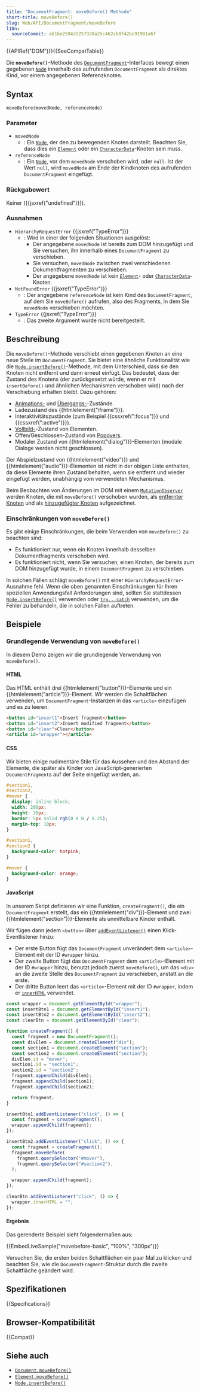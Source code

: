 ```yaml
---
title: "DocumentFragment: moveBefore() Methode"
short-title: moveBefore()
slug: Web/API/DocumentFragment/moveBefore
l10n:
  sourceCommit: a61be259435257328a25c462cb0f42bc91981a6f
---
```


{{APIRef("DOM")}}{{SeeCompatTable}}

Die **`moveBefore()`**-Methode des [`DocumentFragment`](/de/docs/Web/API/DocumentFragment)-Interfaces bewegt einen gegebenen [`Node`](/de/docs/Web/API/Node) innerhalb des aufrufenden `DocumentFragment` als direktes Kind, vor einem angegebenen Referenzknoten.

## Syntax

```js-nolint
moveBefore(movedNode, referenceNode)
```

### Parameter

- `movedNode`
  - : Ein [`Node`](/de/docs/Web/API/Node), der den zu bewegenden Knoten darstellt. Beachten Sie, dass dies ein [`Element`](/de/docs/Web/API/Element) oder ein [`CharacterData`](/de/docs/Web/API/CharacterData)-Knoten sein muss.
- `referenceNode`
  - : Ein [`Node`](/de/docs/Web/API/Node), vor dem `movedNode` verschoben wird, oder `null`. Ist der Wert `null`, wird `movedNode` am Ende der Kindknoten des aufrufenden `DocumentFragment` eingefügt.

### Rückgabewert

Keiner ({{jsxref("undefined")}}).

### Ausnahmen

- `HierarchyRequestError` {{jsxref("TypeError")}}
  - : Wird in einer der folgenden Situationen ausgelöst:
    - Der angegebene `movedNode` ist bereits zum DOM hinzugefügt und Sie versuchen, ihn innerhalb eines `DocumentFragment` zu verschieben.
    - Sie versuchen, `movedNode` zwischen zwei verschiedenen Dokumentfragmenten zu verschieben.
    - Der angegebene `movedNode` ist kein [`Element`](/de/docs/Web/API/Element)- oder [`CharacterData`](/de/docs/Web/API/CharacterData)-Knoten.
- `NotFoundError` {{jsxref("TypeError")}}
  - : Der angegebene `referenceNode` ist kein Kind des `DocumentFragment`, auf dem Sie `moveBefore()` aufrufen, also des Fragments, in dem Sie `movedNode` verschieben möchten.
- `TypeError` {{jsxref("TypeError")}}
  - : Das zweite Argument wurde nicht bereitgestellt.

## Beschreibung

Die `moveBefore()`-Methode verschiebt einen gegebenen Knoten an eine neue Stelle im `DocumentFragment`. Sie bietet eine ähnliche Funktionalität wie die [`Node.insertBefore()`](/de/docs/Web/API/Node/insertBefore)-Methode, mit dem Unterschied, dass sie den Knoten nicht entfernt und dann erneut einfügt. Das bedeutet, dass der Zustand des Knotens (der zurückgesetzt würde, wenn er mit `insertBefore()` und ähnlichen Mechanismen verschoben wird) nach der Verschiebung erhalten bleibt. Dazu gehören:

- [Animations-](/de/docs/Web/CSS/CSS_animations) und [Übergangs-](/de/docs/Web/CSS/CSS_transitions)-Zustände.
- Ladezustand des {{htmlelement("iframe")}}.
- Interaktivitätszustände (zum Beispiel {{cssxref(":focus")}} und {{cssxref(":active")}}).
- [Vollbild-](/de/docs/Web/API/Fullscreen_API)-Zustand von Elementen.
- Offen/Geschlossen-Zustand von [Popovers](/de/docs/Web/API/Popover_API).
- Modaler Zustand von {{htmlelement("dialog")}}-Elementen (modale Dialoge werden nicht geschlossen).

Der Abspielzustand von {{htmlelement("video")}} und {{htmlelement("audio")}}-Elementen ist nicht in der obigen Liste enthalten, da diese Elemente ihren Zustand behalten, wenn sie entfernt und wieder eingefügt werden, unabhängig vom verwendeten Mechanismus.

Beim Beobachten von Änderungen im DOM mit einem [`MutationObserver`](/de/docs/Web/API/MutationObserver) werden Knoten, die mit `moveBefore()` verschoben wurden, als [entfernter Knoten](/de/docs/Web/API/MutationRecord/removedNodes) und als [hinzugefügter Knoten](/de/docs/Web/API/MutationRecord/addedNodes) aufgezeichnet.

### Einschränkungen von `moveBefore()`

Es gibt einige Einschränkungen, die beim Verwenden von `moveBefore()` zu beachten sind:

- Es funktioniert nur, wenn ein Knoten innerhalb desselben Dokumentfragments verschoben wird.
- Es funktioniert nicht, wenn Sie versuchen, einen Knoten, der bereits zum DOM hinzugefügt wurde, in einem `DocumentFragment` zu verschieben.

In solchen Fällen schlägt `moveBefore()` mit einer `HierarchyRequestError`-Ausnahme fehl. Wenn die oben genannten Einschränkungen für Ihren speziellen Anwendungsfall Anforderungen sind, sollten Sie stattdessen [`Node.insertBefore()`](/de/docs/Web/API/Node/insertBefore) verwenden oder [`try...catch`](/de/docs/Web/JavaScript/Reference/Statements/try...catch) verwenden, um die Fehler zu behandeln, die in solchen Fällen auftreten.

## Beispiele

### Grundlegende Verwendung von `moveBefore()`

In diesem Demo zeigen wir die grundlegende Verwendung von `moveBefore()`.

#### HTML

Das HTML enthält drei {{htmlelement("button")}}-Elemente und ein {{htmlelement("article")}}-Element. Wir werden die Schaltflächen verwenden, um `DocumentFragment`-Instanzen in das `<article>` einzufügen und es zu leeren.

```html live-sample___movebefore-basic
<button id="insert1">Insert fragment</button>
<button id="insert2">Insert modified fragment</button>
<button id="clear">Clear</button>
<article id="wrapper"></article>
```

#### CSS

Wir bieten einige rudimentäre Stile für das Aussehen und den Abstand der Elemente, die später als Kinder von JavaScript-generierten `DocumentFragment`s auf der Seite eingefügt werden, an.

```css live-sample___movebefore-basic
#section1,
#section2,
#mover {
  display: inline-block;
  width: 200px;
  height: 30px;
  border: 5px solid rgb(0 0 0 / 0.25);
  margin-top: 10px;
}

#section1,
#section2 {
  background-color: hotpink;
}

#mover {
  background-color: orange;
}
```

#### JavaScript

In unserem Skript definieren wir eine Funktion, `createFragment()`, die ein `DocumentFragment` erstellt, das ein {{htmlelement("div")}}-Element und zwei {{htmlelement("section")}}-Elemente als unmittelbare Kinder enthält.

Wir fügen dann jedem `<button>` über [`addEventListener()`](/de/docs/Web/API/EventTarget/addEventListener) einen Klick-Eventlistener hinzu:

- Der erste Button fügt das `DocumentFragment` unverändert dem `<article>`-Element mit der ID `#wrapper` hinzu.
- Der zweite Button fügt das `DocumentFragment` dem `<article>`-Element mit der ID `#wrapper` hinzu, benutzt jedoch zuerst `moveBefore()`, um das `<div>` an die zweite Stelle des `DocumentFragment` zu verschieben, anstatt an die erste.
- Der dritte Button leert das `<article>`-Element mit der ID `#wrapper`, indem er [`innerHTML`](/de/docs/Web/API/Element/innerHTML) verwendet.

```js live-sample___movebefore-basic
const wrapper = document.getElementById("wrapper");
const insertBtn1 = document.getElementById("insert1");
const insertBtn2 = document.getElementById("insert2");
const clearBtn = document.getElementById("clear");

function createFragment() {
  const fragment = new DocumentFragment();
  const divElem = document.createElement("div");
  const section1 = document.createElement("section");
  const section2 = document.createElement("section");
  divElem.id = "mover";
  section1.id = "section1";
  section2.id = "section2";
  fragment.appendChild(divElem);
  fragment.appendChild(section1);
  fragment.appendChild(section2);

  return fragment;
}

insertBtn1.addEventListener("click", () => {
  const fragment = createFragment();
  wrapper.appendChild(fragment);
});

insertBtn2.addEventListener("click", () => {
  const fragment = createFragment();
  fragment.moveBefore(
    fragment.querySelector("#mover"),
    fragment.querySelector("#section2"),
  );

  wrapper.appendChild(fragment);
});

clearBtn.addEventListener("click", () => {
  wrapper.innerHTML = "";
});
```

#### Ergebnis

Das gerenderte Beispiel sieht folgendermaßen aus:

{{EmbedLiveSample("movebefore-basic", "100%", "300px")}}

Versuchen Sie, die ersten beiden Schaltflächen ein paar Mal zu klicken und beachten Sie, wie die `DocumentFragment`-Struktur durch die zweite Schaltfläche geändert wird.

## Spezifikationen

{{Specifications}}

## Browser-Kompatibilität

{{Compat}}

## Siehe auch

- [`Document.moveBefore()`](/de/docs/Web/API/Document/moveBefore)
- [`Element.moveBefore()`](/de/docs/Web/API/Element/moveBefore)
- [`Node.insertBefore()`](/de/docs/Web/API/Node/insertBefore)
